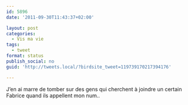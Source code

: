 ```yaml
---
id: 5896
date: '2011-09-30T11:43:37+02:00'

layout: post
categories:
  - Vis ma vie
tags:
  - tweet
format: status
publish_social: no
guid: 'http://tweets.local/?birdsite_tweet=119739170217394176'

---
```


J’en ai marre de tomber sur des gens qui cherchent à joindre un certain Fabrice quand ils appellent mon num..